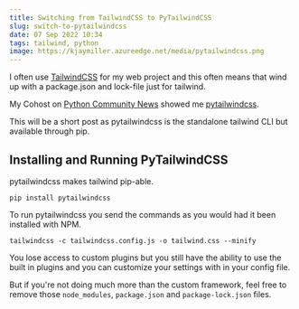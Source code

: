 ```yaml
---
title: Switching from TailwindCSS to PyTailwindCSS
slug: switch-to-pytailwindcss
date: 07 Sep 2022 10:34
tags: tailwind, python
image: https://kjaymiller.azureedge.net/media/pytailwindcss.png
---
```


I often use [TailwindCSS](https://tailwindcss.com) for my web project and this often means that wind up with a package.json and lock-file just for tailwind.

My Cohost on [Python Community News](https://pythoncommunitynews.com) showed me [pytailwindcss](https://pypi.org/project/pytailwindcss/).

This will be a short post as pytailwindcss is the standalone tailwind CLI but available through pip.

## Installing and Running PyTailwindCSS

pytailwindcss makes tailwind pip-able.

`pip install pytailwindcss`

To run pytailwindcss you send the commands as you would had it been installed with NPM.

`tailwindcss -c tailwindcss.config.js -o tailwind.css --minify`

You lose access to custom plugins but you still have the ability to use the built in plugins and you can customize your settings with in your config file.

But if you're not doing much more than the custom framework, feel free to remove those `node_modules`, `package.json` and `package-lock.json` files.